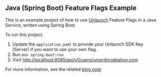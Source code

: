 ## Java (Spring Boot) Feature Flags Example

This is an example project of how to use [Unlaunch](https://app.unlaunch.io/) Feature Flags in a Java Service, written using Spring Boot.

To run this project.

1. Update the `application.yaml` to provide your Unlaunch SDK Key (Server) if you want to use your own flag.
2. Run `mvn spring-boot:run `
3. Visit [http://localhost:8085/api/v1/users/umer@codeahoy.com](http://localhost:8085/api/v1/users/umer@codeahoy.com)

For more information, see the related [blog post](https://codeahoy.com/2020/11/22/feature-flags-with-java/).